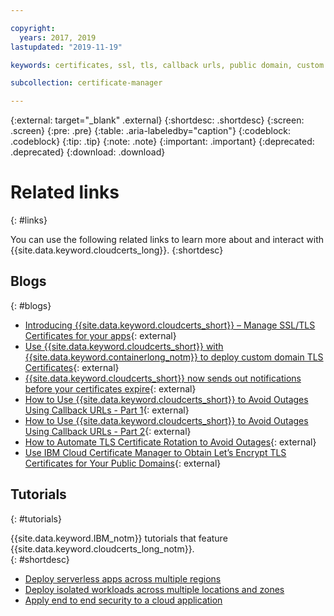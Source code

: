 ```yaml
---

copyright:
  years: 2017, 2019
lastupdated: "2019-11-19"

keywords: certificates, ssl, tls, callback urls, public domain, custom domain

subcollection: certificate-manager

---
```


{:external: target="_blank" .external}
{:shortdesc: .shortdesc}
{:screen: .screen}
{:pre: .pre}
{:table: .aria-labeledby="caption"}
{:codeblock: .codeblock}
{:tip: .tip}
{:note: .note}
{:important: .important}
{:deprecated: .deprecated}
{:download: .download}

# Related links
{: #links}

You can use the following related links to learn more about and interact with {{site.data.keyword.cloudcerts_long}}.
{:shortdesc}

## Blogs
{: #blogs}

* [Introducing {{site.data.keyword.cloudcerts_short}} – Manage SSL/TLS Certificates for your apps](https://www.ibm.com/cloud/blog/introducing-ibm-cloud-certificate-manager-manage-ssltls-certificates-apps){: external}
* [Use {{site.data.keyword.cloudcerts_short}} with {{site.data.keyword.containerlong_notm}} to deploy custom domain TLS Certificates](https://www.ibm.com/cloud/blog/announcements/use-ibm-cloud-certificate-manager-ibm-cloud-container-service-deploy-custom-domain-tls-certificates){: external}
* [{{site.data.keyword.cloudcerts_short}} now sends out notifications before your certificates expire](https://www.ibm.com/cloud/blog/announcements/certificate-manager-now-sends-notifications-certificates-expire){: external}
* [How to Use {{site.data.keyword.cloudcerts_short}} to Avoid Outages Using Callback URLs - Part 1](https://www.ibm.com/cloud/blog/use-certificate-manager-avoid-outages-using-callback-urls){: external}
* [How to Use {{site.data.keyword.cloudcerts_short}} to Avoid Outages Using Callback URLs - Part 2](https://www.ibm.com/cloud/blog/how-to-use-certificate-manager-to-avoid-outages-using-callback-urls-part-2){: external}
* [How to Automate TLS Certificate Rotation to Avoid Outages](https://www.ibm.com/cloud/blog/how-to-automate-tls-certificate-rotation-to-avoid-outages){: external}
* [Use IBM Cloud Certificate Manager to Obtain Let’s Encrypt TLS Certificates for Your Public Domains](https://www.ibm.com/cloud/blog/use-ibm-cloud-certificate-manager-to-obtain-lets-encrypt-tls-certificates-for-your-public-domains){: external}

## Tutorials
{: #tutorials}

{{site.data.keyword.IBM_notm}} tutorials that feature {{site.data.keyword.cloudcerts_long_notm}}.  
{: #shortdesc}

* [Deploy serverless apps across multiple regions](/docs/infrastructure/cis?topic=solution-tutorials-multi-region-serverless)
* [Deploy isolated workloads across multiple locations and zones](/docs/vpc-on-classic?topic=solution-tutorials-vpc-multi-region)
* [Apply end to end security to a cloud application](/docs/tutorials?topic=solution-tutorials-cloud-e2e-security)